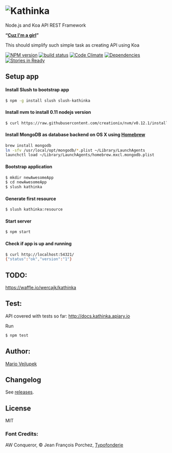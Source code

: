 ![Kathinka](https://s3.amazonaws.com/static-vejlupek-cz/kathinka/KaThinka-logo-small.svg)
========

Node.js and Koa API REST Framework

**“[Cuz I'm a girl](https://www.youtube.com/watch?v=o_HYhjspUeg&feature=youtu.be&t=2m)”**

This should simplify such simple task as creating API using Koa

  [![NPM version][npm-image]][npm-url]
  [![build status][travis-image]][travis-url]
  [![Code Climate][codeclimate-image]][codeclimate-url]
  [![Dependencies][npm-dependencies-image]][npm-dependencies-url]
  [![Stories in Ready][waffle-image]][waffle-url]

## Setup app

#### Install Slush to bootstrap app

```bash
$ npm -g install slush slush-kathinka
```

#### Install nvm to install 0.11 nodejs version

```bash
$ curl https://raw.githubusercontent.com/creationix/nvm/v0.12.1/install.sh | bash
```

#### Install MongoDB as database backend on OS X using [Homebrew](http://brew.sh/)


```bash
brew install mongodb
ln -sfv /usr/local/opt/mongodb/*.plist ~/Library/LaunchAgents
launchctl load ~/Library/LaunchAgents/homebrew.mxcl.mongodb.plist
```


#### Bootstrap application

```bash
$ mkdir newAwesomeApp
$ cd newAwesomeApp
$ slush kathinka
```

#### Generate first resource

```bash
$ slush kathinka:resource
```

#### Start server

```bash
$ npm start
```

#### Check if app is up and running

```bash
$ curl http://localhost:54321/
{"status":"ok","version":"1"}
```

## TODO:

https://waffle.io/wercajk/kathinka

## Test:

API covered with tests so far: http://docs.kathinka.apiary.io

Run

```bash
$ npm test
```

## Author:

[Mario Vejlupek](http://www.vejlupek.cz)

## Changelog

See [releases](https://github.com/Wercajk/KaThinka/releases).

## License

MIT

### Font Credits:
AW Conqueror, © Jean François Porchez, [Typofonderie](http://typofonderie.com/fonts/aw-conqueror-family/)

[npm-image]: https://badge.fury.io/js/kathinka.svg
[npm-url]: https://npmjs.org/package/kathinka
[travis-image]: https://api.travis-ci.org/Wercajk/KaThinka.svg
[travis-url]: https://travis-ci.org/Wercajk/KaThinka
[codeclimate-image]: https://codeclimate.com/github/Wercajk/KaThinka.png
[codeclimate-url]: https://codeclimate.com/github/Wercajk/KaThinka
[npm-dependencies-image]: https://david-dm.org/Wercajk/KaThinka.png
[npm-dependencies-url]: https://david-dm.org/Wercajk/KaThinka
[waffle-url]: https://waffle.io/Wercajk/KaThinka
[waffle-image]: https://badge.waffle.io/Wercajk/KaThinka.png?label=ready&title=Ready
